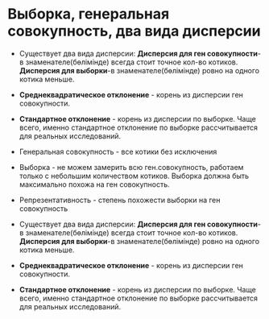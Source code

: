 # Выборка, генеральная совокупность, два вида дисперсии
* Существует два вида дисперсии: 
**Дисперсия для ген совокупности**-в знаменателе(бөлімінде) всегда стоит точное кол-во котиков.
**Дисперсия для выборки**-в знаменателе(бөлімінде) ровно на одного котика меньше.

* **Среднеквадратическое отклонение** - корень из дисперсии ген совокупности.
* **Стандартное отклонение** - корень из дисперсии по выборке.
Чаще всего, именно стандартное отклонение по выборке рассчитывается для реальных исследований.

* Генеральная совокупность - все котики без исключения
* Выборка - не можем замерить всю ген.совокупность, работаем только с небольшим количеством котиков. Выборка должна быть максимально похожа на ген совокупность.

* Репрезентативность - степень похожести выборки на ген совокупность

* Существует два вида дисперсии: 
**Дисперсия для ген совокупности**-в знаменателе(бөлімінде) всегда стоит точное кол-во котиков.
**Дисперсия для выборки**-в знаменателе(бөлімінде) ровно на одного котика меньше.

* **Среднеквадратическое отклонение** - корень из дисперсии ген совокупности.
* **Стандартное отклонение** - корень из дисперсии по выборке.
Чаще всего, именно стандартное отклонение по выборке рассчитывается для реальных исследований.